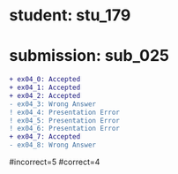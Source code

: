 # student: stu_179
# submission: sub_025

```diff
+ ex04_0: Accepted
+ ex04_1: Accepted
+ ex04_2: Accepted
- ex04_3: Wrong Answer
! ex04_4: Presentation Error
! ex04_5: Presentation Error
! ex04_6: Presentation Error
+ ex04_7: Accepted
- ex04_8: Wrong Answer
```
#incorrect=5
#correct=4
